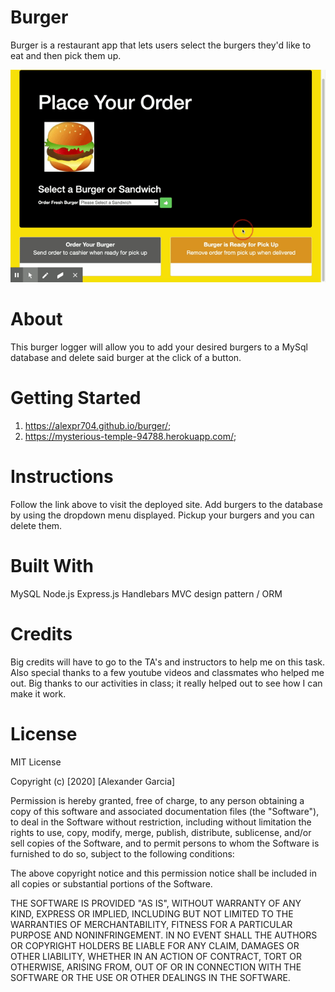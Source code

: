 # Burger
Burger is a restaurant app that lets users select the burgers they'd like to eat and then pick them up.

![screenshot of the code](gif.gif)


# About
This burger logger will allow you to add your desired burgers to a MySql database and delete said burger at the click of a button.

# Getting Started
1. https://alexpr704.github.io/burger/;
2. https://mysterious-temple-94788.herokuapp.com/;

# Instructions
Follow the link above to visit the deployed site.
Add burgers to the database by using the dropdown menu displayed.
Pickup your burgers and you can delete them.


# Built With
MySQL
Node.js
Express.js
Handlebars
MVC design pattern / ORM

# Credits
Big credits will have to go to the TA's and instructors to help me on this task. Also special thanks to a few youtube videos and classmates who helped me out. Big thanks to our activities in class; it really helped out to see how I can make it work.

# License
MIT License

Copyright (c) [2020] [Alexander Garcia]

Permission is hereby granted, free of charge, to any person obtaining a copy of this software and associated documentation files (the "Software"), to deal in the Software without restriction, including without limitation the rights to use, copy, modify, merge, publish, distribute, sublicense, and/or sell copies of the Software, and to permit persons to whom the Software is furnished to do so, subject to the following conditions:

The above copyright notice and this permission notice shall be included in all copies or substantial portions of the Software.

THE SOFTWARE IS PROVIDED "AS IS", WITHOUT WARRANTY OF ANY KIND, EXPRESS OR IMPLIED, INCLUDING BUT NOT LIMITED TO THE WARRANTIES OF MERCHANTABILITY, FITNESS FOR A PARTICULAR PURPOSE AND NONINFRINGEMENT. IN NO EVENT SHALL THE AUTHORS OR COPYRIGHT HOLDERS BE LIABLE FOR ANY CLAIM, DAMAGES OR OTHER LIABILITY, WHETHER IN AN ACTION OF CONTRACT, TORT OR OTHERWISE, ARISING FROM, OUT OF OR IN CONNECTION WITH THE SOFTWARE OR THE USE OR OTHER DEALINGS IN THE SOFTWARE.